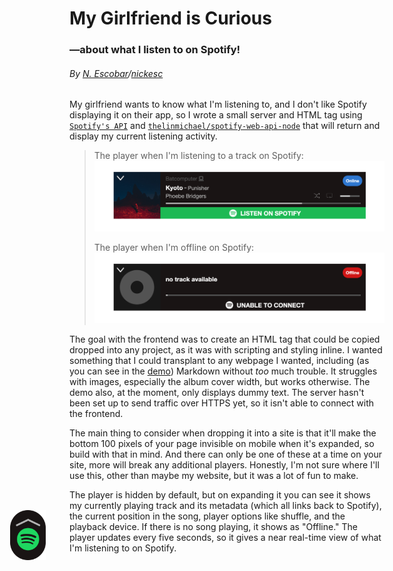 # My Girlfriend is Curious
### —about what I listen to on Spotify!

###### By [N. Escobar](https://nickesc.github.io)/[nickesc](https://nickesc.com)

My girlfriend wants to know what I'm listening to, and I don't like Spotify displaying it on their app, so I wrote a small server and HTML tag using [`Spotify's API`](https://developer.spotify.com/documentation/web-api/) and [`thelinmichael/spotify-web-api-node`](https://github.com/thelinmichael/spotify-web-api-node) that will return and display my current listening activity.

> The player when I'm listening to a track on Spotify:
> ![spotifyPlayer](img/demoTrackImg.png)
>
> The player when I'm offline on Spotify:
> ![offlinePlayer](img/demoOfflineImg.png)

The goal with the frontend was to create an HTML tag that could be copied dropped into any project, as it was with scripting and styling inline. I wanted something that I could transplant to any webpage I wanted, including (as you can see in the [demo](https://nickesc.github.io/My-Girlfriend-is-Curious/)) Markdown without *too* much trouble. It struggles with images, especially the album cover width, but works otherwise. The demo also, at the moment, only displays dummy text. The server hasn't been set up to send traffic over HTTPS yet, so it isn't able to connect with the frontend.

The main thing to consider when dropping it into a site is that it'll make the bottom 100 pixels of your page invisible on mobile when it's expanded, so build with that in mind. And there can only be one of these at a time on your site, more will break any additional players. Honestly, I'm not sure where I'll use this, other than maybe my website, but it was a lot of fun to make.

The player is hidden by default, but on expanding it you can see it shows my currently playing track and its metadata (which all links back to Spotify), the current position in the song, player options like shuffle, and the playback device. If there is no song playing, it shows as "Offline." The player updates every five seconds, so it gives a near real-time view of what I'm listening to on Spotify.

<style>
.markdown-body img {
    background-color: #fff0;
}
</style>

<spotify style="position: fixed;">
    <a href="#" class ="expand" style="position:absolute; bottom: 0; right: max(1vw,15px); min-width: 50px; max-width:80px; width: 10vmin;" onclick="document.getElementsByClassName('spotifyPlayer')[0].style.display='flex'"><img src="https://raw.githubusercontent.com/nickesc/My-Girlfriend-is-Curious/main/img/expand.png" alt="Expand Spotify" style="color: #B3B3B3; max-height: 80px"></a>
    <div class="spotifyPlayer"
         style="position: relative; display: none; flex-direction: row; width: 100vw; max-width: 700px; min-width: 320px; font-family: 'Helvetica Neue', sans-serif; background-color: #191414;text-overflow: ellipsis;white-space: nowrap;overflow: hidden; ">
        <a href="https://open.spotify.com/user/goofyshnoofy"
           style="color: white; font-weight: bold; text-decoration: none">
            <div class="spotifyStatusIndicator"
                 style="position: absolute; right: min(1.5vmin,10px); top: min(1.5vmin,10px); background-color: #191414;text-align: center; padding: min(.7vmin,7px) min(1vmin,7px); font-size: clamp(10px, 1.5vw, 12px); min-width: 40px;max-width: 80px; border-radius: 10000px;"
                 onMouseOver="this.style.backgroundColor='#191414'"
                 onMouseOut="this.style.backgroundColor='#191414'">&nbsp;
            </div>
        </a>
        <a href="#" class ="collapse" style="filter: drop-shadow(0 0 2px #232323);position:absolute; top: .5vmin; left: .7vmin; min-width: 15px; max-width:20px; width: 5vmin;" onclick="document.getElementsByClassName('spotifyPlayer')[0].style.display='none'"><img src="https://raw.githubusercontent.com/nickesc/My-Girlfriend-is-Curious/main/img/collapse.png" alt="Collapse Spotify" style="color: #B3B3B3; width: 100%"></a>
        <div class="playerImgContainer" style="height: 130px;">
            <img class="trackImg"
                 src="https://raw.githubusercontent.com/nickesc/My-Girlfriend-is-Curious/main/img/missingAlbum.png"
                 alt="albumArt" style="height:130px;object-fit: cover">
        </div>
        <div class='playerControlsContainer' style=" display: flex; flex-direction: column; width: 100%">
            <div class="trackInfoContainer"
                 style="display: flex; flex-direction: column; height:65%; max-width: 100%; justify-content:center; padding-left: 2.5%;padding-right: 2.5%">
                <div class="device"
                     style="color: #535353; font-size: clamp(8px,1.5vw,15px);display: flex;align-items: center;">
                    <div class="deviceName">&nbsp;</div>
                    <img class="deviceImg"
                         src="https://raw.githubusercontent.com/nickesc/My-Girlfriend-is-Curious/main/img/blank.png"
                         alt="deviceImage" style="padding-left:3px;height:2ex;color: #535353">
                </div>
                <div class="playerMiddle"
                     style="display: flex; flex-direction: row; align-items: baseline; justify-content: left; width: 100%; margin: .3vh 0">
                    <a href="" class="trackName"
                       style="text-decoration:none;font-size:clamp(9px,2vw,17px);text-overflow: clip;white-space: nowrap;overflow: hidden;width: fit-content;max-width:23ch;color: white; font-weight: bold;">...</a>
                    <div class="trackBreak"
                         style="font-size: clamp(8px,2vw,20px); color: #B3B3B3; padding: 0 min(3px,1vw)">&nbsp;
                    </div>
                    <a href="" class="trackContext"
                       style="font-size: clamp(7px,1.5vw,15px);text-decoration:none; text-overflow: clip;white-space: nowrap;overflow: hidden;width: fit-content;max-width:25ch;color: #B3B3B3; font-weight: normal;">&nbsp;</a>
                </div>
                <div style="display: flex; justify-content: space-between">
                    <a class="trackArtist"
                       style="font-size:clamp(8px,1.5vw,15px);color: #B3B3B3; font-weight: normal; text-decoration: none; text-overflow: clip;white-space: nowrap;overflow: hidden;width: fit-content;max-width:50ch;"
                       href="">&nbsp;</a>
                    <div style="display: flex; flex-direction: row; justify-content: center; font-size: 15px">
                        <img class="shuffleImg"
                             src="https://raw.githubusercontent.com/nickesc/My-Girlfriend-is-Curious/main/img/blank.png"
                             alt="shuffleImage" style="padding-left:1vw;height:2ex;">
                        <img class="repeatImg"
                             src="https://raw.githubusercontent.com/nickesc/My-Girlfriend-is-Curious/main/img/blank.png"
                             alt="repeatImage" style="padding-left:1vw;padding-right:1vw;height:2ex;">
                        <div class="volumeLevel"
                             style="margin:auto 3px;min-width:3ex; width:6vw; max-width: 7ex; background-color: #191414; height: .5vw; max-height: 4px; min-height: 2px;">
                            <div class="volumeFill" style="background-color: #B3B3B3; width:0%; height: 100%"></div>
                        </div>
                    </div>
                </div>
            </div>
            <div class="playerProgressContainer" style="height:10%; display: flex; flex-direction: row">
                <div style="width: 95%; height:30%; background-color: #535353; margin-left: auto; margin-right: auto">
                    <div class="innerProgress"
                         style="width: 1%; height: 100%; background-color: #B3B3B3;"></div>
                </div>
            </div>
            <a class="onSpotifyContainer"
               style="font-size: 17px;text-decoration:none;height: 25%; background-color: #191414;text-align: center; color: white; font-weight: bold; display: flex;justify-content: center;align-items: center;"
               onMouseOver="this.style.backgroundColor='#191414'"
               onMouseOut="this.style.backgroundColor='#191414'">
                <img src="https://raw.githubusercontent.com/nickesc/My-Girlfriend-is-Curious/main/img/Spotify_Icon_RGB_White.png"
                     style="min-height: 21px; height: 1em; margin: 10px" alt="Spotify Logo">
                <div class="listenOnText" style="font-weight: bold">&nbsp;</div>
            </a>
        </div>
        <script>
            const timer = 5;
            const mediaQuery = window.matchMedia('(min-width: 760px)');
            let spotify = document.getElementsByTagName("spotify")[0];
            let trackImg = document.getElementsByClassName("trackImg")[0];
            let trackImgContainer = document.getElementsByClassName("playerImgContainer")[0];
            let listenOnContainer = document.getElementsByClassName("onSpotifyContainer")[0];
            let expand = document.getElementsByClassName("expand")[0];
            function handleChange(e) {
                if (mediaQuery.matches) {
                    spotify.style.right = "5%";
                    spotify.style.bottom = "5%";
                    trackImg.style.height = "130px";
                    trackImgContainer.style.maxHeight = "130px";
                    listenOnContainer.style.fontSize = "17px";
                } else {
                    spotify.style.right = "0px";
                    spotify.style.bottom = "0px";
                    trackImg.style.height = "93px";
                    trackImgContainer.style.maxHeight = "93px";
                    listenOnContainer.style.fontSize = "13px";
                }
            }
            mediaQuery.addListener(handleChange);
            handleChange(mediaQuery);
            let x = 0;
            let currentSongUrl = "";
            function setSong(){
                if(x===0){
                    currentSongUrl = "https://raw.githubusercontent.com/nickesc/My-Girlfriend-is-Curious/main/demoSong.json"
                } else if(x===1){
                    currentSongUrl = "https://raw.githubusercontent.com/nickesc/My-Girlfriend-is-Curious/main/demoPodcast.json"
                } else if(x===2){
                    currentSongUrl = "https://raw.githubusercontent.com/nickesc/My-Girlfriend-is-Curious/main/demoOffline.json"
                }
                x++; if(x>2){x=0}
                fetch(currentSongUrl)
                        .then(data => {
                            return data.json();
                        })
                        .then(res => {
                            console.log(res);
                            let onlineStatus = document.getElementsByClassName("spotifyStatusIndicator")[0];
                            let listenOn = document.getElementsByClassName("onSpotifyContainer")[0];
                            let listenOnText = document.getElementsByClassName("listenOnText")[0];
                            let trackName = document.getElementsByClassName("trackName")[0];
                            let volBack = document.getElementsByClassName("volumeLevel")[0];
                            let trackContext = document.getElementsByClassName("trackContext")[0];
                            let trackBreak = document.getElementsByClassName("trackBreak")[0];
                            let deviceImg = document.getElementsByClassName("deviceImg")[0];
                            let deviceName = document.getElementsByClassName("deviceName")[0];
                            let artistName = document.getElementsByClassName("trackArtist")[0];
                            let progress = document.getElementsByClassName("innerProgress")[0];
                            let vol = document.getElementsByClassName("volumeFill")[0];
                            let shuffle = document.getElementsByClassName("shuffleImg")[0];
                            let repeat = document.getElementsByClassName("repeatImg")[0];
                            if (!res.playing) {
                                onlineStatus.innerHTML = "Offline";
                                onlineStatus.style.backgroundColor = "#d01616";
                                onlineStatus.onmouseover = function () {
                                    this.style.backgroundColor = "#a21111";
                                };
                                onlineStatus.onmouseout = function () {
                                    this.style.backgroundColor = "#d01616";
                                };
                                listenOnText.innerHTML = "UNABLE TO CONNECT";
                                listenOnContainer.removeAttribute("href");
                                trackName.innerHTML = "no track available";
                                trackName.removeAttribute("href");
                                trackContext.style.display = "none";
                                trackBreak.style.display = "none";
                                artistName.style.display = "none";
                                deviceName.style.display = "none";
                                deviceImg.style.display = "none";
                                shuffle.style.display = "none";
                                volBack.style.display = "none";
                                repeat.style.display = "none";
                                progress.style.width = "1%";
                                listenOnContainer.style.backgroundColor = "#191414";
                                listenOnContainer.onmouseover = function () {
                                    this.style.backgroundColor = "#191414";
                                };
                                listenOnContainer.onmouseout = function () {
                                    this.style.backgroundColor = "#191414";
                                };
                                trackImg.src = "https://raw.githubusercontent.com/nickesc/My-Girlfriend-is-Curious/main/img/missingAlbum.png";
                            } else {
                                artistName.style.display = "inline";
                                deviceName.style.display = "inline";
                                deviceImg.style.display = "inline";
                                shuffle.style.display = "inline";
                                volBack.style.display = "inline";
                                repeat.style.display = "inline";
                                volBack.style.backgroundColor = "#535353";
                                onlineStatus.innerHTML = "Online";
                                onlineStatus.style.backgroundColor = "#2E77D0";
                                onlineStatus.onmouseover = function () {
                                    this.style.backgroundColor = "#235fa9";
                                };
                                onlineStatus.onmouseout = function () {
                                    this.style.backgroundColor = "#2E77D0";
                                };
                                listenOn.style.backgroundColor = "#1DB954";
                                listenOnContainer.href = res.track.url;
                                listenOnText.innerHTML = "LISTEN ON SPOTIFY";
                                listenOnContainer.onmouseover = function () {
                                    this.style.backgroundColor = "#169d46";
                                };
                                listenOnContainer.onmouseout = function () {
                                    this.style.backgroundColor = "#1DB954";
                                };
                                trackName.innerHTML = res.track.name;
                                trackName.href = res.track.url;
                                if (res.track.context) {
                                    trackBreak.innerHTML = "-";
                                    trackContext.style.display = "inline";
                                    trackBreak.style.display = "inline";
                                    trackContext.innerHTML = res.track.context.name;
                                    trackContext.href = res.track.context.url;
                                } else {
                                    trackName.style.maxWidth = "80%";
                                    trackContext.innerHTML = "";
                                    trackBreak.style.display = "none";
                                    trackBreak.style.display = "none";
                                }
                                if (res.device.type === "Smartphone" || res.device.type === "Tablet") {
                                    deviceImg.style.display = "inline";
                                    deviceImg.src = "https://raw.githubusercontent.com/nickesc/My-Girlfriend-is-Curious/main/img/phoneIcon.png";
                                } else if (res.device.type === "Computer") {
                                    deviceImg.style.display = "inline";
                                    deviceImg.src = "https://raw.githubusercontent.com/nickesc/My-Girlfriend-is-Curious/main/img/compIcon.png";
                                } else{
                                    deviceImg.style.display = "none";
                                }
                                deviceName.textContent = res.device.name;
                                let artists = "";
                                for (let i = 0; i < res.track.artists.names.length; i++) {
                                    if (i === 0) {
                                        artists = res.track.artists.names[i];
                                    } else {
                                        artists = artists + ", " + res.track.artists.names[i];
                                    }
                                }
                                artistName.innerHTML = artists;
                                artistName.href = res.track.artists.url;
                                progress.style.width = String(res.player.progress * 100) + "%";
                                trackImg.src = res.track.image;
                                vol.style.width = String(res.player.vol) + "%";
                                if (res.player.shuffle === true) {
                                    shuffle.src = "https://raw.githubusercontent.com/nickesc/My-Girlfriend-is-Curious/main/img/shuffleOn.png";
                                } else {
                                    shuffle.src = "https://raw.githubusercontent.com/nickesc/My-Girlfriend-is-Curious/main/img/shuffleOff.png";
                                }
                                if (res.player.repeat === "off") {
                                    repeat.src = "https://raw.githubusercontent.com/nickesc/My-Girlfriend-is-Curious/main/img/repeatOff.png";
                                } else {
                                    repeat.src = "https://raw.githubusercontent.com/nickesc/My-Girlfriend-is-Curious/main/img/repeatOn.png";
                                }
                            }
                            setTimeout(setSong, timer * 1000);
                        });
            }
            setSong()
        </script>
    </div>
</spotify>
